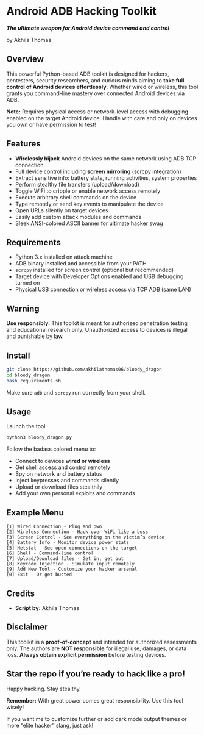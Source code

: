 
# Android ADB Hacking Toolkit

**_The ultimate weapon for Android device command and control_**

by Akhila Thomas

## Overview

This powerful Python-based ADB toolkit is designed for hackers, pentesters, security researchers, and curious minds aiming to **take full control of Android devices effortlessly**. Whether wired or wireless, this tool grants you command-line mastery over connected Android devices via ADB.

**Note:** Requires physical access or network-level access with debugging enabled on the target Android device. Handle with care and only on devices you own or have permission to test!

## Features

- **Wirelessly hijack** Android devices on the same network using ADB TCP connection
- Full device control including **screen mirroring** (scrcpy integration)
- Extract sensitive info: battery stats, running activities, system properties
- Perform stealthy file transfers (upload/download)
- Toggle WiFi to cripple or enable network access remotely
- Execute arbitrary shell commands on the device
- Type remotely or send key events to manipulate the device
- Open URLs silently on target devices
- Easily add custom attack modules and commands
- Sleek ANSI-colored ASCII banner for ultimate hacker swag


## Requirements

- Python 3.x installed on attack machine
- ADB binary installed and accessible from your PATH
- `scrcpy` installed for screen control (optional but recommended)
- Target device with Developer Options enabled and USB debugging turned on
- Physical USB connection or wireless access via TCP ADB (same LAN)


## Warning

**Use responsibly.** This toolkit is meant for authorized penetration testing and educational research only. Unauthorized access to devices is illegal and punishable by law.

## Install

```bash
git clone https://github.com/akhilathomas06/bloody_dragon
cd bloody_dragon
bash requirements.sh
```

Make sure `adb` and `scrcpy` run correctly from your shell.

## Usage

Launch the tool:

```bash
python3 bloody_dragon.py
```

Follow the badass colored menu to:

- Connect to devices **wired or wireless**
- Get shell access and control remotely
- Spy on network and battery status
- Inject keypresses and commands silently
- Upload or download files stealthily
- Add your own personal exploits and commands


## Example Menu

```
[1] Wired Connection - Plug and pwn
[2] Wireless Connection - Hack over WiFi like a boss
[3] Screen Control - See everything on the victim’s device
[4] Battery Info - Monitor device power stats
[5] Netstat - See open connections on the target
[6] Shell - Command-line control
[7] Upload/Download files - Get in, get out
[8] Keycode Injection - Simulate input remotely
[9] Add New Tool - Customize your hacker arsenal
[0] Exit - Or get busted
```


## Credits

- **Script by:** Akhila Thomas



## Disclaimer

This toolkit is a **proof-of-concept** and intended for authorized assessments only. The authors are **NOT responsible** for illegal use, damages, or data loss. **Always obtain explicit permission** before testing devices.

## Star the repo if you’re ready to hack like a pro!

Happy hacking. Stay stealthy.

**Remember:** With great power comes great responsibility. Use this tool wisely!

If you want me to customize further or add dark mode output themes or more “elite hacker” slang, just ask!
